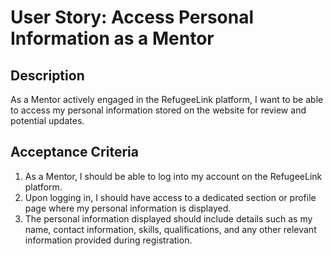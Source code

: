 # User Story: Access Personal Information as a Mentor

## Description
As a Mentor actively engaged in the RefugeeLink platform, I want to be able to access my personal information stored on the website for review and potential updates.

## Acceptance Criteria
1. As a Mentor, I should be able to log into my account on the RefugeeLink platform.
2. Upon logging in, I should have access to a dedicated section or profile page where my personal information is displayed.
3. The personal information displayed should include details such as my name, contact information, skills, qualifications, and any other relevant information provided during registration.
